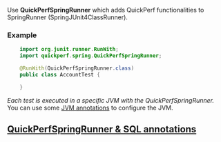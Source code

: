 Use **QuickPerfSpringRunner** which adds QuickPerf functionalities to SpringRunner (SpringJUnit4ClassRunner). <br>

### Example
```java
	import org.junit.runner.RunWith;
	import quickperf.spring.QuickPerfSpringRunner;

	@RunWith(QuickPerfSpringRunner.class)
	public class AccountTest {

	}
```
*Each test is executed in a specific JVM with the QuickPerfSpringRunner.* <br>
You can use some [JVM annotations](https://github.com/quick-perf/doc/wiki/JVM-annotations) to configure the JVM.

## [QuickPerfSpringRunner & SQL annotations](https://github.com/quick-perf/doc/wiki/QuickPerfSpringRunner-&-SQL-annotations)